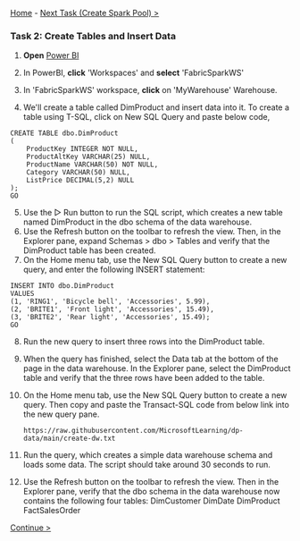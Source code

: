 [Home](README.md) -  [Next Task (Create Spark Pool) >](Task3-Create-Spark-Pool.md)

### Task 2: Create Tables and Insert Data

1. **Open** [Power BI](https://app.powerbi.com/)

2. In PowerBI, **click** 'Workspaces' and **select** 'FabricSparkWS'

3. In 'FabricSparkWS' workspace, **click** on 'MyWarehouse' Warehouse.

4. We'll create a table called DimProduct and insert data into it. To create a table using T-SQL, click on New SQL Query and paste below code,

```
CREATE TABLE dbo.DimProduct
(
    ProductKey INTEGER NOT NULL,
    ProductAltKey VARCHAR(25) NULL,
    ProductName VARCHAR(50) NOT NULL,
    Category VARCHAR(50) NULL,
    ListPrice DECIMAL(5,2) NULL
);
GO

```
5. Use the ▷ Run button to run the SQL script, which creates a new table named DimProduct in the dbo schema of the data warehouse.
6. Use the Refresh button on the toolbar to refresh the view. Then, in the Explorer pane, expand Schemas > dbo > Tables and verify that the DimProduct table has been created.
7. On the Home menu tab, use the New SQL Query button to create a new query, and enter the following INSERT statement:

```
INSERT INTO dbo.DimProduct
VALUES
(1, 'RING1', 'Bicycle bell', 'Accessories', 5.99),
(2, 'BRITE1', 'Front light', 'Accessories', 15.49),
(3, 'BRITE2', 'Rear light', 'Accessories', 15.49);
GO

```
8. Run the new query to insert three rows into the DimProduct table.
9. When the query has finished, select the Data tab at the bottom of the page in the data warehouse. In the Explorer pane, select the DimProduct table and verify that the three rows have been added to the table.
10. On the Home menu tab, use the New SQL Query button to create a new query. Then copy and paste the Transact-SQL code from below link into the new query pane.

    ```
    https://raw.githubusercontent.com/MicrosoftLearning/dp-data/main/create-dw.txt
     ``` 
11. Run the query, which creates a simple data warehouse schema and loads some data. The script should take around 30 seconds to run.
12. Use the Refresh button on the toolbar to refresh the view. Then in the Explorer pane, verify that the dbo schema in the data warehouse now contains the following four tables:
            DimCustomer
            DimDate
            DimProduct
            FactSalesOrder


 [Continue >](Task3-Create-Spark-Pool.md)



